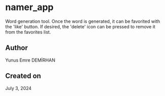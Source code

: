 # namer_app

Word generation tool.
Once the word is generated, it can be favorited with the 'like' button.
If desired, the 'delete' icon can be pressed to remove it from the favorites list.

## Author
Yunus Emre DEMİRHAN
## Created on
July 3, 2024